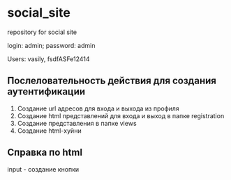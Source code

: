 # social_site
repository for social site

login: admin; password: admin

Users:
vasily, fsdfASFe12414


## Послеловательность действия для создания аутентификации
1. Создание url адресов для входа и выхода из профиля
2. Создание html представлений для входа и выход в папке registration
3. Создание представления в папке views
4. Создание html-хуйни 

## Справка по html 
input - создание кнопки